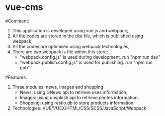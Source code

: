 # vue-cms

#Comment:
1. This application is developed using vue.js and webpack;
2. All the codes are stored in the dist file, which is published using webpack;
3. All the codes are optimised using webpack technologies;
4. There are two webpack js file within this store:
   - "webpack.config.js" is used during development. run "npm run dev"
   - "webpack.publish.config.js" is used for publishing. run "npm run pub"
   
#Features:
1. Three modules: news, images and shopping
   - News: using GNews api to retrieve uses information;
   - Images: using unsplash api to retrieve photes information;
   - Shopping: using restio.db to store products information
2. Technologies: VUE/VUEX/HTML/CSS/SCSS/JavaScript/Webpack

   
